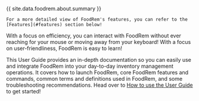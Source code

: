 <!-- markdownlint-disable-file first-line-h1 -->
<!-- markdownlint-disable-next-line proper-names -->
{{ site.data.foodrem.about.summary }}

```tip
For a more detailed view of FoodRem's features, you can refer to the [Features](#features) section below!
```

With a focus on efficiency, you can interact with FoodRem without ever reaching for your mouse or moving away from your keyboard! With a focus on user-friendliness, FoodRem is easy to learn!

This User Guide provides an in-depth documentation so you can easily use and integrate FoodRem into your day-to-day inventory management operations. It covers how to launch FoodRem, core FoodRem features and commands, common terms and definitions used in FoodRem, and some troubleshooting recommendations. Head over to [How to use the User Guide](#how-to-use-the-user-guide) to get started!
